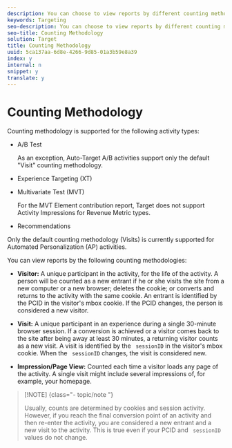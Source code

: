 ```yaml
---
description: You can choose to view reports by different counting methodologies to understand how your activities affect your users across their lifetimes or during a single session.
keywords: Targeting
seo-description: You can choose to view reports by different counting methodologies to understand how your activities affect your users across their lifetimes or during a single session.
seo-title: Counting Methodology
solution: Target
title: Counting Methodology
uuid: 5ca137aa-6d8e-4266-9d85-01a3b59e8a39
index: y
internal: n
snippet: y
translate: y
---
```


# Counting Methodology

Counting methodology is supported for the following activity types: 


* A/B Test 

  As an exception, Auto-Target A/B activities support only the default "Visit" counting methodology. 

* Experience Targeting (XT) 

* Multivariate Test (MVT) 

  For the MVT Element contribution report, Target does not support Activity Impressions for Revenue Metric types. 

* Recommendations 



Only the default counting methodology (Visits) is currently supported for Automated Personalization (AP) activities. 

You can view reports by the following counting methodologies: 


* **Visitor:** A unique participant in the activity, for the life of the activity. A person will be counted as a new entrant if he or she visits the site from a new computer or a new browser; deletes the cookie; or converts and returns to the activity with the same cookie. An entrant is identified by the PCID in the visitor's mbox cookie. If the PCID changes, the person is considered a new visitor. 

* **Visit:** A unique participant in an experience during a single 30-minute browser session. If a conversion is achieved or a visitor comes back to the site after being away at least 30 minutes, a returning visitor counts as a new visit. A visit is identified by the ` sessionID` in the visitor's mbox cookie. When the ` sessionID` changes, the visit is considered new. 



* **Impression/Page View:** Counted each time a visitor loads any page of the activity. A single visit might include several impressions of, for example, your homepage. 




>[!NOTE] {class="- topic/note "}
>
>Usually, counts are determined by cookies and session activity. However, if you reach the final conversion point of an activity and then re-enter the activity, you are considered a new entrant and a new visit to the activity. This is true even if your PCID and ` sessionID` values do not change. 


